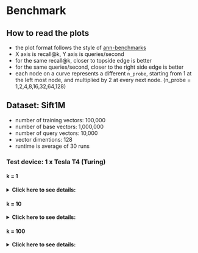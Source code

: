 # Benchmark

## How to read the plots
- the plot format follows the style of [ann-benchmarks](http://ann-benchmarks.com/)
- X axis is recall@k, Y axis is queries/second
- for the same recall@k, closer to topside edge is better
- for the same queries/second, closer to the right side edge is better
- each node on a curve represents a different `n_probe`, starting from 1 at the left most node, and multiplied by 2 at every next node. (n_probe = 1,2,4,8,16,32,64,128)  

## Dataset: Sift1M
- number of training vectors: 100,000
- number of base vectors: 1,000,000
- number of query vectors: 10,000
- vector dimentions: 128
- runtime is average of 30 runs

### Test device: 1 x Tesla T4 (Turing)

#### k = 1
<details markdown="1">
  <summary>
    <b>Click here to see details:</b>  
  </summary>  

##### IVF4096 PQ8
<img src="imgs/ivf[4096]_pq[8]_recall@1.png">  

##### IVF4096 PQ16
<img src="imgs/ivf[4096]_pq[16]_recall@1.png">  

##### IVF4096 PQ32
<img src="imgs/ivf[4096]_pq[32]_recall@1.png">  

##### IVF4096 PQ64
<img src="imgs/ivf[4096]_pq[64]_recall@1.png">  

##### IVF16384 PQ8
<img src="imgs/ivf[16384]_pq[8]_recall@1.png">  

##### IVF16384 PQ16
<img src="imgs/ivf[16384]_pq[16]_recall@1.png">  

##### IVF16384 PQ32
<img src="imgs/ivf[16384]_pq[32]_recall@1.png">  

##### IVF16384 PQ64
<img src="imgs/ivf[16384]_pq[64]_recall@1.png">  
</details>

#### k = 10
<details markdown="1">
  <summary>
    <b>Click here to see details:</b>  
  </summary>  

##### IVF4096 PQ8
<img src="imgs/ivf[4096]_pq[8]_recall@10.png">  

##### IVF4096 PQ16
<img src="imgs/ivf[4096]_pq[16]_recall@10.png">  

##### IVF4096 PQ32
<img src="imgs/ivf[4096]_pq[32]_recall@10.png">  

##### IVF4096 PQ64
<img src="imgs/ivf[4096]_pq[64]_recall@10.png">  

##### IVF16384 PQ8
<img src="imgs/ivf[16384]_pq[8]_recall@10.png">  

##### IVF16384 PQ16
<img src="imgs/ivf[16384]_pq[16]_recall@10.png">  

##### IVF16384 PQ32
<img src="imgs/ivf[16384]_pq[32]_recall@10.png">  

##### IVF16384 PQ64
<img src="imgs/ivf[16384]_pq[64]_recall@10.png">  

</details>

#### k = 100
<details markdown="1">
  <summary>
    <b>Click here to see details:</b>  
  </summary>  

##### IVF4096 PQ8
<img src="imgs/ivf[4096]_pq[8]_recall@100.png">  

##### IVF4096 PQ16
<img src="imgs/ivf[4096]_pq[16]_recall@100.png">  

##### IVF4096 PQ32
<img src="imgs/ivf[4096]_pq[32]_recall@100.png">  

##### IVF4096 PQ64
<img src="imgs/ivf[4096]_pq[64]_recall@100.png">  

##### IVF16384 PQ8
<img src="imgs/ivf[16384]_pq[8]_recall@100.png">  

##### IVF16384 PQ16
<img src="imgs/ivf[16384]_pq[16]_recall@100.png">  

##### IVF16384 PQ32
<img src="imgs/ivf[16384]_pq[32]_recall@100.png">  

##### IVF16384 PQ64
<img src="imgs/ivf[16384]_pq[64]_recall@100.png">  

</details>